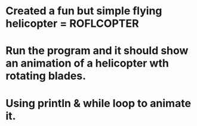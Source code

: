 # Created a fun but simple flying helicopter = ROFLCOPTER
# Run the program and it should show an animation of a helicopter wth rotating blades.
# Using println & while loop to animate it.
